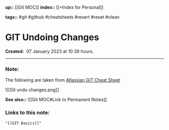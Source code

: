 **up::** [[Git MOC]]
**index::** [[+Index for Personal]]
 

**tags::** #git #github #cheatsheets #revert #reset #clean

# GIT Undoing Changes

**Created:**  07 January 2023 at  10:39 hours.

___
### Note:
The following are taken from [Atlassian GIT Cheat Sheet](https://wac-cdn.atlassian.com/dam/jcr:e7e22f25-bba2-4ef1-a197-53f46b6df4a5/SWTM-2088_Atlassian-Git-Cheatsheet.pdf?cdnVersion=697)

![[Git undo changes.png]]


**See also::** 
![[Git MOC#Link to Permanent Notes]]




### Links to this note:
```query
"[[GIT Basics]]"
```

